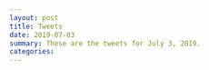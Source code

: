 ```yaml
---
layout: post
title: Tweets
date: 2019-07-03
summary: These are the tweets for July 3, 2019.
categories:
---
```


